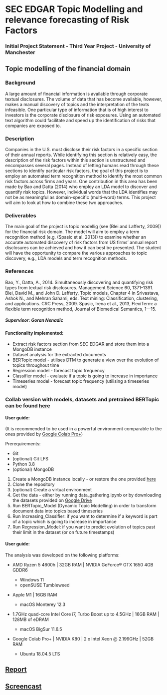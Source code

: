 # SEC EDGAR Topic Modelling and relevance forecasting of Risk Factors

### Initial Project Statement - Third Year Project - University of Manchester
## Topic modelling of the financial domain

### Background

A large amount of financial information is available through corporate textual disclosures. The volume of data that has become available, however, makes a manual discovery of topics and the interpretation of the texts infeasible. One particular type of information that is of high interest to investors is the corporate disclosure of risk exposures. Using an automated text algorithm could facilitate and speed up the identification of risks that companies are exposed to.

### Description

Companies in the U.S. must disclose their risk factors in a specific section of their annual reports. While identifying this section is relatively easy, the description of the risk factors within this section is unstructured and encompasses several pages. Instead of letting humans read through these sections to identify particular risk factors, the goal of this project is to employ an automated term recognition method to identify the most common risk factors across firms and years. One contribution in this area has been made by Bao and Datta (2014) who employ an LDA model to discover and quantify risk topics. However, individual words that the LDA identifies may not be as meaningful as domain-specific (multi-word) terms. This project will aim to look at how to combine these two approaches.

### Deliverables

The main goal of the project is topic modellig (see (Blei and Lafferty, 2009)) for the financial risk domain. The model will aim to employ a term recognition method (e.g. (Spasic et al. 2013)) to examine whether an accurate automated discovery of risk factors from US firms’ annual report disclosures can be achieved and how it can best be presented. The student will have the opportunity to compare the various approaches to topic discovery, e.g., LDA models and term recognition methods.

### References

Bao, Y., Datta, A., 2014. Simultaneously discovering and quantifying risk types from textual risk disclosures. Management Science 60, 1371–1391.
Blei, David M., and John D. Lafferty, Topic models, Chapter 4 in Srivastava, Ashok N., and Mehran Sahami, eds. Text mining: Classification, clustering, and applications. CRC Press, 2009.
Spasic, Irena et al., 2013, FlexiTerm: a flexible term recognition method, Journal of Biomedical Semantics, 1—15.

##### Supervisor: Goran Nenadic

#### Functionality implemented:

* Extract risk factors section from SEC EDGAR and store them into a MongoDB instance
* Dataset analysis for the extracted documents
* BERTopic model - utilises DTM to generate a view over the evolution of topics throughout time
* Regression model - forecast topic frequency
* Classifier model - evaluate if a topic is going to increase in importance
* Timeseries model - forecast topic frequency (utilising a timeseries model)

### Collab version with models, datasets and pretrained BERTopic can be found [here](https://drive.google.com/drive/folders/1IryUzW8f0Y2pSrlabYnRX-mS_E6lmSya?usp=sharing)

#### User guide:
(It is recommended to be used in a powerful environment comparable to the ones provided by [Google Colab Pro+](https://colab.research.google.com/signup))

Prerequirements:
- Git
- (optional) Git LFS
- Python 3.8
- (optional) MongoDB

1. Create a MongoDB instance locally - or restore the one provided [here](https://drive.google.com/drive/folders/1_zNuddgjzKGUmRq-m8qtTHsqMnJ5aez7?usp=sharing)
2. Clone the repository
3. (optional) Create a virtual environment
4. Get the data - either by running data_gathering.ipynb or by downloading the datasets provided on [Google Drive](https://drive.google.com/drive/folders/1HymSyqCKMx73t9PHm2iGMdD72PWMSIpr?usp=sharing)
5. Run BERTopic_Model (Dynamic Topic Modelling) in order to transform document data into topics based timeseries
6. Run Increasing_Classifier: if you want to determine if a keyword is part of a topic which is going to increase in importance
7. Run Regression_Model: if you want to predict evolution of topics past their limit in the dataset (or on future timestamps)

#### User guide:
The analysis was developed on the following platforms:

* AMD Ryzen 5 4600h | 32GB RAM | NVIDIA GeForce® GTX 1650 4GB GDDR6
  * Windows 11
  * openSUSE Tumbleweed

* Apple M1 | 16GB RAM
  * macOS Monterey 12.3

* 1.7GHz quad-core Intel Core i7, Turbo Boost up to 4.5GHz | 16GB RAM | 128MB of eDRAM
  * macOS BigSur 11.6.5

* Google Colab Pro+ | NVIDIA K80 | 2 x Intel Xeon @ 2.199GHz | 52GB RAM
  * Ubuntu 18.04.5 LTS

## [Report](https://drive.google.com/file/d/17AKcZzFHW0AaSSFMrisdJuYB0i3b1QEF/view?usp=sharing)
## [Screencast](https://youtu.be/AJPKyGtUlXI)
